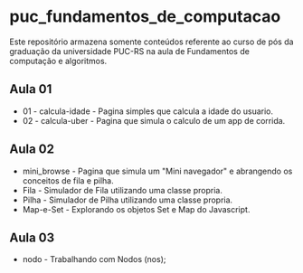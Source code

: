 # puc_fundamentos_de_computacao
Este repositório armazena somente conteúdos referente ao curso de pós da graduação da universidade PUC-RS na aula de Fundamentos de computação e algoritmos.

## Aula 01
* 01 - calcula-idade - Pagina simples que calcula a idade do usuario.
* 02 - calcula-uber - Pagina que simula o calculo de um app de corrida.

## Aula 02
* mini_browse - Pagina que simula um "Mini navegador" e abrangendo os conceitos de fila e pilha.
* Fila - Simulador de Fila utilizando uma classe propria.
* Pilha - Simulador de Pilha utilizando uma classe propria.
* Map-e-Set - Explorando os objetos Set e Map do Javascript.

## Aula 03
* nodo - Trabalhando com Nodos (nos);